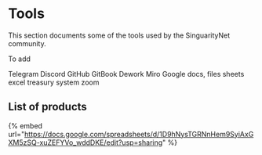# Tools

This section documents some of the tools used by the SinguarityNet community.

To add

Telegram Discord GitHub GitBook Dework Miro Google docs, files sheets excel treasury system zoom



## List of products

{% embed url="https://docs.google.com/spreadsheets/d/1D9hNysTGRNnHem9SyiAxGXM5zSQ-xuZEFYVo_wddDKE/edit?usp=sharing" %}
